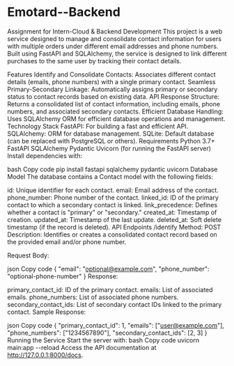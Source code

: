 # Emotard--Backend


Assignment for Intern-Cloud & Backend Development This project is a web service designed to manage and consolidate contact information for users with multiple orders under different email addresses and phone numbers. Built using FastAPI and SQLAlchemy, the service is designed to link different purchases to the same user by tracking their contact details.

Features Identify and Consolidate Contacts: Associates different contact details (emails, phone numbers) with a single primary contact. Seamless Primary-Secondary Linkage: Automatically assigns primary or secondary status to contact records based on existing data. API Response Structure: Returns a consolidated list of contact information, including emails, phone numbers, and associated secondary contacts. Efficient Database Handling: Uses SQLAlchemy ORM for efficient database operations and management. Technology Stack FastAPI: For building a fast and efficient API. SQLAlchemy: ORM for database management. SQLite: Default database (can be replaced with PostgreSQL or others). Requirements Python 3.7+ FastAPI SQLAlchemy Pydantic Uvicorn (for running the FastAPI server) Install dependencies with:

bash Copy code pip install fastapi sqlalchemy pydantic uvicorn Database Model The database contains a Contact model with the following fields:

id: Unique identifier for each contact. email: Email address of the contact. phone_number: Phone number of the contact. linked_id: ID of the primary contact to which a secondary contact is linked. link_precedence: Defines whether a contact is "primary" or "secondary." created_at: Timestamp of creation. updated_at: Timestamp of the last update. deleted_at: Soft delete timestamp (if the record is deleted). API Endpoints /identify Method: POST Description: Identifies or creates a consolidated contact record based on the provided email and/or phone number.

Request Body:

json Copy code { "email": "optional@example.com", "phone_number": "optional-phone-number" } Response:

primary_contact_id: ID of the primary contact. emails: List of associated emails. phone_numbers: List of associated phone numbers. secondary_contact_ids: List of secondary contact IDs linked to the primary contact. Sample Response:

json Copy code { "primary_contact_id": 1, "emails": ["user@example.com"], "phone_numbers": ["1234567890"], "secondary_contact_ids": [2, 3] } Running the Service Start the server with: bash Copy code uvicorn main:app --reload Access the API documentation at http://127.0.0.1:8000/docs.
